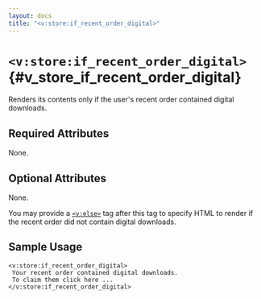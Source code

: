 ```yaml
---
layout: docs
title: "<v:store:if_recent_order_digital>"
---
```


# `<v:store:if_recent_order_digital>`{#v_store_if_recent_order_digital}

Renders its contents only if the user's recent order contained digital
downloads.

## Required Attributes

None.

## Optional Attributes

None.

You may provide a [`<v:else>`](#v_else) tag after this tag to specify
HTML to render if the recent order did not contain digital downloads.

## Sample Usage

    <v:store:if_recent_order_digital>
     Your recent order contained digital downloads.
     To claim them click here ...
    </v:store:if_recent_order_digital>
